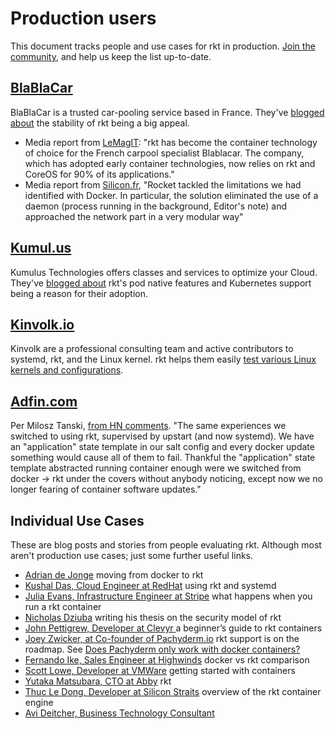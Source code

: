 # Production users

This document tracks people and use cases for rkt in production. [Join the community](https://github.com/coreos/rkt/), and help us keep the list up-to-date.

## [BlaBlaCar](https://www.blablacar.com/)
BlaBlaCar is a trusted car-pooling service based in France. They've [blogged about](http://blablatech.com/blog/why-and-how-blablacar-went-full-containers) the stability of rkt being a big appeal.
- Media report from [LeMagIT](http://www.lemagit.fr/actualites/4500272608/avec-rkt-10-CoreOS-estime-que-sa-technologie-de-conteneur-est-mure-pour-la-production): "rkt has become the container technology of choice for the French carpool specialist Blablacar. The company, which has adopted early container technologies, now relies on rkt and CoreOS for 90% of its applications."
- Media report from [Silicon.fr](http://www.silicon.fr/blablacar-generalise-conteneurs-rocket-159564.html), "Rocket tackled the limitations we had identified with Docker. In particular, the solution eliminated the use of a daemon (process running in the background, Editor's note) and approached the network part in a very modular way"

## [Kumul.us](https://kumul.us/)
Kumulus Technologies offers classes and services to optimize your Cloud. They've [blogged about](https://kumul.us/docker-youve-failed-me-again-rkt-please-save-me/) rkt's pod native features and Kubernetes support being a reason for their adoption.

## [Kinvolk.io](https://kinvolk.io/)
Kinvolk are a professional consulting team and active contributors to systemd, rkt, and the Linux kernel. rkt helps them easily [test various Linux kernels and configurations](https://kinvolk.io/blog/2017/02/using-custom-rkt-stage1-images-to-test-against-various-kernel-versions/).

## [Adfin.com](http://www.adfin.com/)
Per Milosz Tanski, [from HN comments](https://news.ycombinator.com/item?id=12366932). "The same experiences we switched to using rkt, supervised by upstart (and now systemd). We have an "application" state template in our salt config and every docker update something would cause all of them to fail. Thankful the "application" state template abstracted running container enough were we switched from docker -> rkt under the covers without anybody noticing, except now we no longer fearing of container software updates."

## Individual Use Cases

These are blog posts and stories from people evaluating rkt. Although most aren't production use cases; just some further useful links.

- [Adrian de Jonge](https://medium.com/@adriaandejonge/moving-from-docker-to-rkt-310dc9aec938#.earel7ndf) moving from docker to rkt
- [Kushal Das, Cloud Engineer at RedHat](https://kushaldas.in/posts/using-rkt-and-systemd.html) using rkt and systemd
- [Julia Evans, Infrastructure Engineer at Stripe](https://jvns.ca/blog/2016/11/03/what-happens-when-you-run-a-rkt-container/) what happens when you run a rkt container
- [Nicholas Dziuba](https://www.reddit.com/r/coreos/comments/5vhrlw/thesis_with_rkt_evaluation/) writing his thesis on the security model of rkt
- [John Pettigrew, Developer at Clevyr ](https://pettigrew.rocks/2016/05/30/a-beginners-guide-to-rkt-containers/) a beginner’s guide to rkt containers
- [Joey Zwicker, at Co-founder of Pachyderm.io](https://news.ycombinator.com/item?id=12103201) rkt support is on the roadmap. See [Does Pachyderm only work with docker containers?](http://docs.pachyderm.io/en/stable/FAQ.html)
- [Fernando Ike, Sales Engineer at Highwinds](http://www.slideshare.net/fernandoike/docker-baleias-vs-rkt-foguetes) docker vs rkt comparison
- [Scott Lowe, Developer at VMWare](http://www.slideshare.net/lowescott/getting-started-with-containers) getting started with containers
- [Yutaka Matsubara, CTO at Abby](http://www.slideshare.net/YutakaMatsubara/rocket-46800960) rkt
- [Thuc Le Dong, Developer at Silicon Straits](http://www.slideshare.net/ledongthuc/rkt-container-engine) overview of the rkt container engine
- [Avi Deitcher, Business Technology Consultant](http://blog.atomicinc.com/2016/10/14/can-rktkubernetes-provide-a-real-alternative-to-docker-2896/)
